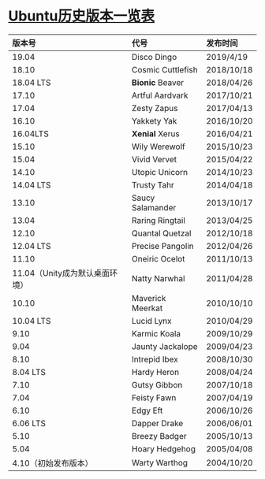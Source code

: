# **[Ubuntu历史版本一览表](https://baike.baidu.com/item/ubuntu/155795?fr=aladdin#reference-[4]-4236-wrap)**

| 版本号                         | 代号              | 发布时间   |
| :----------------------------- | :---------------- | :--------- |
| 19.04                          | Disco Dingo       | 2019/4/19  |
| 18.10                          | Cosmic Cuttlefish | 2018/10/18 |
| 18.04 LTS                      | **Bionic** Beaver | 2018/04/26 |
| 17.10                          | Artful Aardvark   | 2017/10/21 |
| 17.04                          | Zesty Zapus       | 2017/04/13 |
| 16.10                          | Yakkety Yak       | 2016/10/20 |
| 16.04LTS                       | **Xenial** Xerus  | 2016/04/21 |
| 15.10                          | Wily Werewolf     | 2015/10/23 |
| 15.04                          | Vivid Vervet      | 2015/04/22 |
| 14.10                          | Utopic Unicorn    | 2014/10/23 |
| 14.04 LTS                      | Trusty Tahr       | 2014/04/18 |
| 13.10                          | Saucy Salamander  | 2013/10/17 |
| 13.04                          | Raring Ringtail   | 2013/04/25 |
| 12.10                          | Quantal Quetzal   | 2012/10/18 |
| 12.04 LTS                      | Precise Pangolin  | 2012/04/26 |
| 11.10                          | Oneiric Ocelot    | 2011/10/13 |
| 11.04（Unity成为默认桌面环境） | Natty Narwhal     | 2011/04/28 |
| 10.10                          | Maverick Meerkat  | 2010/10/10 |
| 10.04 LTS                      | Lucid Lynx        | 2010/04/29 |
| 9.10                           | Karmic Koala      | 2009/10/29 |
| 9.04                           | Jaunty Jackalope  | 2009/04/23 |
| 8.10                           | Intrepid Ibex     | 2008/10/30 |
| 8.04 LTS                       | Hardy Heron       | 2008/04/24 |
| 7.10                           | Gutsy Gibbon      | 2007/10/18 |
| 7.04                           | Feisty Fawn       | 2007/04/19 |
| 6.10                           | Edgy Eft          | 2006/10/26 |
| 6.06 LTS                       | Dapper Drake      | 2006/06/01 |
| 5.10                           | Breezy Badger     | 2005/10/13 |
| 5.04                           | Hoary Hedgehog    | 2005/04/08 |
| 4.10（初始发布版本）           | Warty Warthog     | 2004/10/20 |